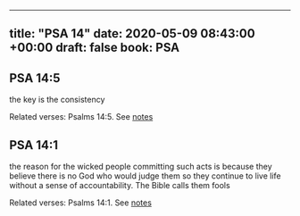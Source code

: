 
---
title: "PSA 14"
date: 2020-05-09 08:43:00 +00:00
draft: false
book: PSA
---

## PSA 14:5

the key is the consistency

Related verses: Psalms 14:5. See [notes](https://my.bible.com/notes/3425553344667312871)


## PSA 14:1

the reason for the wicked people committing such acts is because they believe there is no God who would judge them so they continue to live life without a sense of accountability. The Bible calls them fools

Related verses: Psalms 14:1. See [notes](https://my.bible.com/notes/3425550926793663175)

